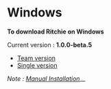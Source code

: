 # Windows

**To download Ritchie on Windows**

Current version : **1.0.0-beta.5**

* [Team version](https://commons-repo.ritchiecli.io/1.0.0-beta.5/windows/team/rit.exe)
* [Single version](https://commons-repo.ritchiecli.io/1.0.0-beta.5/windows/single/rit.exe)

_Note :_ [_Manual Installation_](https://docs.ritchiecli.io/get-started/installation/manual-installation)\_\_

